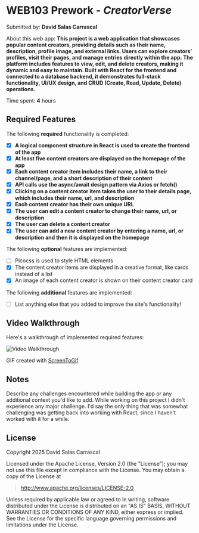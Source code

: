 # WEB103 Prework - *CreatorVerse*

Submitted by: **David Salas Carrascal**

About this web app: **This project is a web application that showcases popular content creators, providing details such as their name, description, profile image, and external links. Users can explore creators’ profiles, visit their pages, and manage entries directly within the app. The platform includes features to view, edit, and delete creators, making it dynamic and easy to maintain. Built with React for the frontend and connected to a database backend, it demonstrates full-stack functionality, UI/UX design, and CRUD (Create, Read, Update, Delete) operations.**

Time spent: **4** hours

## Required Features

The following **required** functionality is completed:

- [x] **A logical component structure in React is used to create the frontend of the app**
- [x] **At least five content creators are displayed on the homepage of the app**
- [x] **Each content creator item includes their name, a link to their channel/page, and a short description of their content**
- [x] **API calls use the async/await design pattern via Axios or fetch()**
- [x] **Clicking on a content creator item takes the user to their details page, which includes their name, url, and description**
- [x] **Each content creator has their own unique URL**
- [x] **The user can edit a content creator to change their name, url, or description**
- [x] **The user can delete a content creator**
- [x] **The user can add a new content creator by entering a name, url, or description and then it is displayed on the homepage**

The following **optional** features are implemented:

- [ ] Picocss is used to style HTML elements
- [x] The content creator items are displayed in a creative format, like cards instead of a list
- [x] An image of each content creator is shown on their content creator card

The following **additional** features are implemented:

* [ ] List anything else that you added to improve the site's functionality!

## Video Walkthrough

Here's a walkthrough of implemented required features:

![Video Walkthrough](https://i.imgur.com/zjbfEoL.gif)

GIF created with [ScreenToGif](https://www.screentogif.com/)


## Notes

Describe any challenges encountered while building the app or any additional context you'd like to add. While working on this project I didn't experience any major challenge. I'd say the only thing that was somewhat challenging was getting back into working with React, since I haven't worked with it for a while.

## License

Copyright 2025 David Salas Carrascal

Licensed under the Apache License, Version 2.0 (the "License"); you may not use this file except in compliance with the License. You may obtain a copy of the License at

> http://www.apache.org/licenses/LICENSE-2.0

Unless required by applicable law or agreed to in writing, software distributed under the License is distributed on an "AS IS" BASIS, WITHOUT WARRANTIES OR CONDITIONS OF ANY KIND, either express or implied. See the License for the specific language governing permissions and limitations under the License.